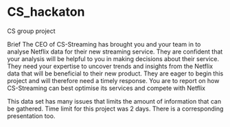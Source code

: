 # CS_hackaton
CS group project

Brief
The CEO of CS-Streaming has brought you and your team in to analyse Netflix data for their new
streaming service. They are confident that your analysis will be helpful to you in making decisions about
their service. They need your expertise to uncover trends and insights from the Netflix data that will be
beneficial to their new product. They are eager to begin this project and will therefore need a timely
response.
You are to report on how CS-Streaming can best optimise its services and compete with Netflix

This data set has many issues that limits the amount of information that can be gathered.
Time limit for this project was 2 days.
There is a corresponding presentation too.

